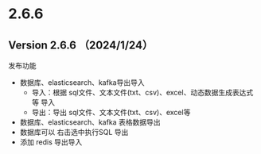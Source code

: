 # 2.6.6

## Version 2.6.6 （2024/1/24）

发布功能

* 数据库、elasticsearch、kafka导出导入
  * 导入：根据 sql文件、文本文件(txt、csv)、excel、动态数据生成表达式等 导入
  * 导出：导出 sql文件、文本文件(txt、csv)、excel等
* 数据库、elasticsearch、kafka 表格数据导出
* 数据库可以 右击选中执行SQL 导出
* 添加 redis 导出导入